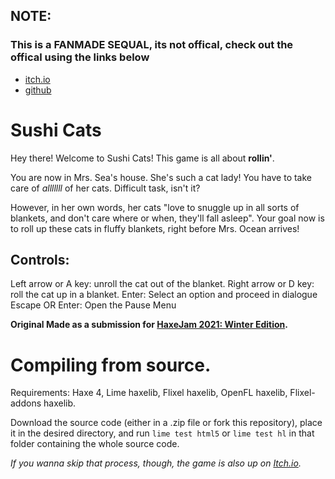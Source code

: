 ## NOTE:

### This is a FANMADE SEQUAL, its not offical, check out the offical using the links below
- [itch.io](https://renchuaintreal.itch.io/sushi-cats)
- [github](https://github.com/runkanrenchu/sushi-cats-haxejam)


# Sushi Cats

Hey there! Welcome to Sushi Cats! This game is all about **rollin'**. 

You are now in Mrs. Sea's house. She's such a cat lady! You have to take care of *alllllll* of her cats. Difficult task, isn't it?

However, in her own words, her cats "love to snuggle up in all sorts of blankets, and don't care where or when, they'll fall asleep". 
Your goal now is to roll up these cats in fluffy blankets, right before Mrs. Ocean arrives!

## Controls:

Left arrow or A key: unroll the cat out of the blanket.
Right arrow or D key: roll the cat up in a blanket.
Enter: Select an option and proceed in dialogue
Escape OR Enter: Open the Pause Menu

**Original Made as a submission for [HaxeJam 2021: Winter Edition](https://itch.io/jam/haxejam-2021-winter-edition).**

# Compiling from source.

Requirements: Haxe 4, Lime haxelib, Flixel haxelib, OpenFL haxelib, Flixel-addons haxelib.

Download the source code (either in a .zip file or fork this repository), place it in the desired directory, and run `lime test html5` or `lime test hl` in that folder containing the whole source code.

*If you wanna skip that process, though, the game is also up on [Itch.io](https://portilizengame.itch.io/sushi-cats-fanmade-sequel).*
